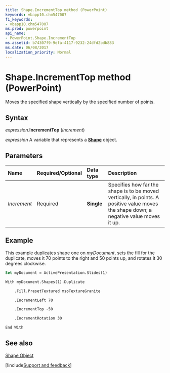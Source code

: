 ```yaml
---
title: Shape.IncrementTop method (PowerPoint)
keywords: vbapp10.chm547007
f1_keywords:
- vbapp10.chm547007
ms.prod: powerpoint
api_name:
- PowerPoint.Shape.IncrementTop
ms.assetid: b74307f9-9efa-4117-9232-24dfd2bdb883
ms.date: 06/08/2017
localization_priority: Normal
---
```



# Shape.IncrementTop method (PowerPoint)

Moves the specified shape vertically by the specified number of points.


## Syntax

_expression_.**IncrementTop** (_Increment_)

_expression_ A variable that represents a **[Shape](PowerPoint.Shape.md)** object.


## Parameters



|Name|Required/Optional|Data type|Description|
|:-----|:-----|:-----|:-----|
| _Increment_|Required|**Single**|Specifies how far the shape is to be moved vertically, in points. A positive value moves the shape down; a negative value moves it up.|

## Example

This example duplicates shape one on _myDocument_, sets the fill for the duplicate, moves it 70 points to the right and 50 points up, and rotates it 30 degrees clockwise.


```vb
Set myDocument = ActivePresentation.Slides(1)

With myDocument.Shapes(1).Duplicate

    .Fill.PresetTextured msoTextureGranite

    .IncrementLeft 70

    .IncrementTop -50

    .IncrementRotation 30

End With
```


## See also


[Shape Object](PowerPoint.Shape.md)

[!include[Support and feedback](~/includes/feedback-boilerplate.md)]